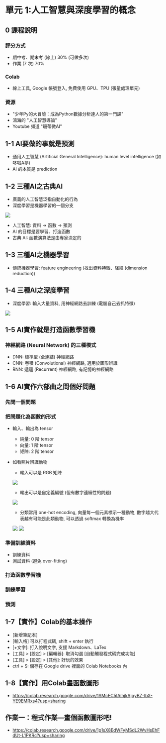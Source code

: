單元 1:人工智慧與深度學習的概念
=========================

## 0 課程說明
### 評分方式
- 期中考、期末考 (線上) 30% (可做多次)
- 作業 (7 次) 70%
### Colab
- 線上工具, Google 帳號登入, 免費使用 GPU、TPU (張量處理單元)
### 資源
- "少年Py的大冒險：成為Python數據分析達人的第一門課"
- 鴻海的 "人工智慧導論"
- Youtube 頻道 "珊蒂微AI"

## 1-1 AI要做的事就是預測
- 通用人工智慧 (Artificial General Intelligence): human level intelligence (如哆啦A夢)
- AI 的本質是 prediction

## 1-2 三種AI之古典AI
- 廣義的人工智慧泛指自動化的行為
- 深度學習是機器學習的一個分支

![](https://user-images.githubusercontent.com/11552271/134938074-c70f9f8e-8076-4e3d-abe6-be6236660c64.png)

- 人工智慧: 資料 -> 函數 -> 預測
- AI 的目標是要學習、打造函數
- 古典 AI: 函數演算法是由專家決定的

## 1-3 三種AI之機器學習
- 傳統機器學習: feature engineering (找出資料特徵、降維 (dimension reduction))

## 1-4 三種AI之深度學習
- 深度學習: 輸入大量資料, 用神經網路去訓練 (電腦自己去抓特徵)

![](https://user-images.githubusercontent.com/11552271/135101113-8b8ff4d1-a519-4550-b60a-2eed915511f2.png)

## 1-5 AI實作就是打造函數學習機
### 神經網路 (Neural Network) 的三種模式
- DNN: 標準型 (全連結) 神經網路
- CNN: 卷積 (Convolutional) 神經網路, 適用於圖形辨識
- RNN: 遞迴 (Recurrent) 神經網路, 有記憶的神經網路
	
## 1-6 AI實作六部曲之問個好問題
### 先問一個問題
### 把問題化為函數的形式
- 輸入、輸出為 tensor
	- 純量: 0 階 tensor
	- 向量: 1 階 tensor
	- 矩陣: 2 階 tensor
- 如看照片辨識動物
	- 輸入可以是 RGB 矩陣
	
	![](https://user-images.githubusercontent.com/11552271/135106315-984b1b0f-109f-454b-b568-a13ac3f5e095.png)
	
	- 輸出可以是自定義編號 (但有數字連續性的問題)
	
	![](https://user-images.githubusercontent.com/11552271/135106441-9db1709e-e401-4d42-9942-4bd404d9214f.png)
	
	- 分類常用 one-hot encoding, 向量每一個元素標示一種動物, 數字越大代表越有可能是此類動物, 可以透過 softmax 轉換為機率
	
	![](https://user-images.githubusercontent.com/11552271/135106524-5fab05a1-bbbb-4923-8b27-ac03926698d9.png)
	![](https://user-images.githubusercontent.com/11552271/135106653-7e2ea3dc-27bd-4155-9798-50cd3fb893c3.png)
### 準備訓練資料
- 訓練資料
- 測試資料 (避免 over-fitting)
### 打造函數學習機
### 訓練學習
### 預測
## 1-7【實作】Colab的基本操作
- [新增筆記本]
- [輸入格] 可以打程式碼, shift + enter 執行
- [+文字]: 打入說明文字, 支援 Markdown、LaTex
- [工具] > [設定] > [編輯器]: 取消勾選 [自動觸發程式碼完成功能]
- [工具] > [設定] > [其他]: 好玩的效果
- ctrl + S: 儲存在 Google drive 裡面的 Colab Notebooks 內
## 1-8【實作】用Colab畫函數圖形
- https://colab.research.google.com/drive/1SMcEC5IAihjkAjqyBZ-lbX-YE9EMRxs4?usp=sharing
## 作業一：程式作業—畫個函數圖形吧!
- https://colab.research.google.com/drive/1p1sX8EdWFyMSdL2WvHsEhFdUt-L1PKRc?usp=sharing
